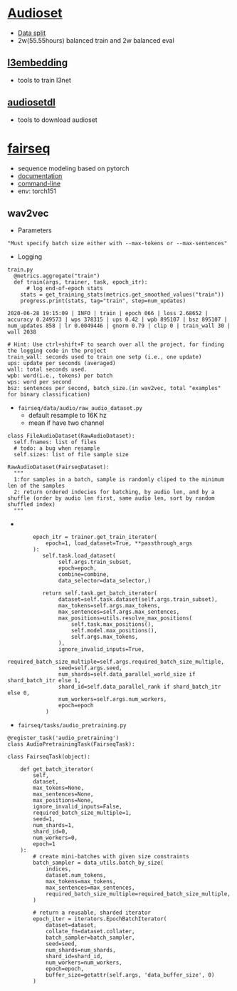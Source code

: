 # [Audioset](https://research.google.com/audioset/index.html)
* [Data split](https://research.google.com/audioset/download.html)
* 2w(55.55hours) balanced train and 2w balanced eval

## [l3embedding](https://github.com/marl/l3embedding)
* tools to train l3net

## [audiosetdl](https://github.com/marl/audiosetdl)
* tools to download audioset

# [fairseq](https://github.com/pytorch/fairseq)
* sequence modeling based on pytorch
* [documentation](https://fairseq.readthedocs.io/en/latest/)
* [command-line](https://fairseq.readthedocs.io/en/latest/command_line_tools.html)
* env: torch151
## wav2vec
* Parameters
```
"Must specify batch size either with --max-tokens or --max-sentences"
```
* Logging
```
train.py
  @metrics.aggregate("train")
  def train(args, trainer, task, epoch_itr):
      # log end-of-epoch stats
    stats = get_training_stats(metrics.get_smoothed_values("train"))
    progress.print(stats, tag="train", step=num_updates)

2020-06-28 19:15:09 | INFO | train | epoch 066 | loss 2.68652 | accuracy 0.249573 | wps 378315 | ups 0.42 | wpb 895107 | bsz 895107 | num_updates 858 | lr 0.0049446 | gnorm 0.79 | clip 0 | train_wall 30 | wall 2038
```
```
# Hint: Use ctrl+shift+F to search over all the project, for finding the logging code in the project
train_wall: seconds used to train one setp (i.e., one update)
ups: update per seconds (averaged)
wall: total seconds used.
wpb: word(i.e., tokens) per batch
wps: word per second
bsz: sentences per second, batch_size.(in wav2vec, total "examples" for binary classification)
```

* `fairseq/data/audio/raw_audio_dataset.py`
  * default resample to 16K hz
  * mean if have two channel
```
class FileAudioDataset(RawAudioDataset):
  self.fnames: list of files
  # todo: a bug when resample
  self.sizes: list of file sample size
  
RawAudioDataset(FairseqDataset):
  """
  1:for samples in a batch, sample is randomly cliped to the minimum len of the samples
  2: return ordered indecies for batching, by audio len, and by a shuffle (order by audio len first, same audio len, sort by random shuffled index)
  """
```
* 
```
        epoch_itr = trainer.get_train_iterator(
            epoch=1, load_dataset=True, **passthrough_args
        ):
           self.task.load_dataset( 
                self.args.train_subset,
                epoch=epoch,
                combine=combine,
                data_selector=data_selector,)
                
           return self.task.get_batch_iterator(
                dataset=self.task.dataset(self.args.train_subset),
                max_tokens=self.args.max_tokens,
                max_sentences=self.args.max_sentences,
                max_positions=utils.resolve_max_positions(
                    self.task.max_positions(),
                    self.model.max_positions(),
                    self.args.max_tokens,
                ),
                ignore_invalid_inputs=True,
                required_batch_size_multiple=self.args.required_batch_size_multiple,
                seed=self.args.seed,
                num_shards=self.data_parallel_world_size if shard_batch_itr else 1,
                shard_id=self.data_parallel_rank if shard_batch_itr else 0,
                num_workers=self.args.num_workers,
                epoch=epoch
            )
```
* `fairseq/tasks/audio_pretraining.py`
```
@register_task('audio_pretraining')
class AudioPretrainingTask(FairseqTask):

class FairseqTask(object):

    def get_batch_iterator(
        self,
        dataset,
        max_tokens=None,
        max_sentences=None,
        max_positions=None,
        ignore_invalid_inputs=False,
        required_batch_size_multiple=1,
        seed=1,
        num_shards=1,
        shard_id=0,
        num_workers=0,
        epoch=1
    ):
        # create mini-batches with given size constraints
        batch_sampler = data_utils.batch_by_size(
            indices,
            dataset.num_tokens,
            max_tokens=max_tokens,
            max_sentences=max_sentences,
            required_batch_size_multiple=required_batch_size_multiple,
        )

        # return a reusable, sharded iterator
        epoch_iter = iterators.EpochBatchIterator(
            dataset=dataset,
            collate_fn=dataset.collater,
            batch_sampler=batch_sampler,
            seed=seed,
            num_shards=num_shards,
            shard_id=shard_id,
            num_workers=num_workers,
            epoch=epoch,
            buffer_size=getattr(self.args, 'data_buffer_size', 0)
        )
```
